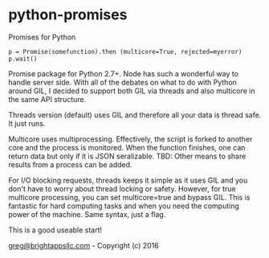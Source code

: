 # python-promises
Promises for Python

 ```p = Promise(somefunction).then (multicore=True, rejected=myerror)```
 ```p.wait()```
 


 Promise package for Python 2.7+.  Node has such a wonderful way to handle server side.  With all of the debates
 on what to do with Python around GIL, I decided to support both GIL via threads and also multicore in the same
 API structure.

 Threads version (default) uses GIL and therefore all your data is thread safe.  It just runs.

 Multicore uses multiprocessing.  Effectively, the script is forked to another core and the process is monitored.
   When the function finishes, one can return data but only if it is JSON seralizable. TBD:  Other means to
   share results from a process can be added.

 For I/O blocking requests, threads keeps it simple as it uses GIL and you don't have to worry about thread locking or safety.  However, for true multicore processing, you can set multicore=true and bypass GIL.  This is fantastic for hard computing tasks and when you need the computing power of the machine.  Same syntax, just a flag.
 
 This is a good useable start!


 greg@brightappsllc.com - Copyright (c) 2016
